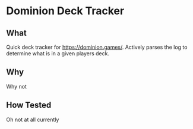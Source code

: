 # Dominion Deck Tracker

## What
Quick deck tracker for https://dominion.games/. Actively parses the log to determine what is in a given players deck.

## Why
Why not

## How Tested
Oh not at all currently
